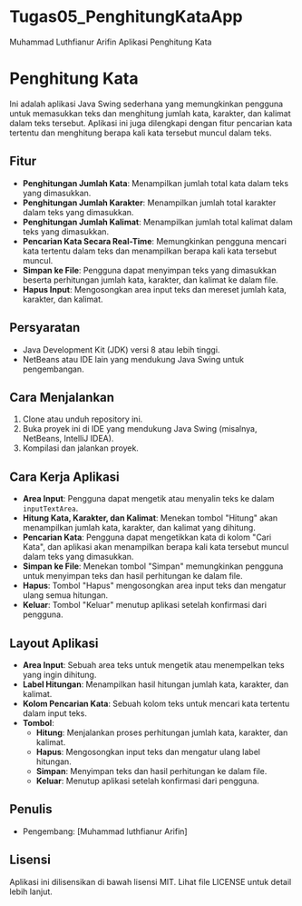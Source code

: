 # Tugas05_PenghitungKataApp
Muhammad Luthfianur Arifin
Aplikasi Penghitung Kata

# Penghitung Kata

Ini adalah aplikasi Java Swing sederhana yang memungkinkan pengguna untuk memasukkan teks dan menghitung jumlah kata, karakter, dan kalimat dalam teks tersebut. Aplikasi ini juga dilengkapi dengan fitur pencarian kata tertentu dan menghitung berapa kali kata tersebut muncul dalam teks.

## Fitur

- **Penghitungan Jumlah Kata**: Menampilkan jumlah total kata dalam teks yang dimasukkan.
- **Penghitungan Jumlah Karakter**: Menampilkan jumlah total karakter dalam teks yang dimasukkan.
- **Penghitungan Jumlah Kalimat**: Menampilkan jumlah total kalimat dalam teks yang dimasukkan.
- **Pencarian Kata Secara Real-Time**: Memungkinkan pengguna mencari kata tertentu dalam teks dan menampilkan berapa kali kata tersebut muncul.
- **Simpan ke File**: Pengguna dapat menyimpan teks yang dimasukkan beserta perhitungan jumlah kata, karakter, dan kalimat ke dalam file.
- **Hapus Input**: Mengosongkan area input teks dan mereset jumlah kata, karakter, dan kalimat.

## Persyaratan

- Java Development Kit (JDK) versi 8 atau lebih tinggi.
- NetBeans atau IDE lain yang mendukung Java Swing untuk pengembangan.

## Cara Menjalankan

1. Clone atau unduh repository ini.
2. Buka proyek ini di IDE yang mendukung Java Swing (misalnya, NetBeans, IntelliJ IDEA).
3. Kompilasi dan jalankan proyek.

## Cara Kerja Aplikasi

- **Area Input**: Pengguna dapat mengetik atau menyalin teks ke dalam `inputTextArea`.
- **Hitung Kata, Karakter, dan Kalimat**: Menekan tombol "Hitung" akan menampilkan jumlah kata, karakter, dan kalimat yang dihitung.
- **Pencarian Kata**: Pengguna dapat mengetikkan kata di kolom "Cari Kata", dan aplikasi akan menampilkan berapa kali kata tersebut muncul dalam teks yang dimasukkan.
- **Simpan ke File**: Menekan tombol "Simpan" memungkinkan pengguna untuk menyimpan teks dan hasil perhitungan ke dalam file.
- **Hapus**: Tombol "Hapus" mengosongkan area input teks dan mengatur ulang semua hitungan.
- **Keluar**: Tombol "Keluar" menutup aplikasi setelah konfirmasi dari pengguna.

## Layout Aplikasi

- **Area Input**: Sebuah area teks untuk mengetik atau menempelkan teks yang ingin dihitung.
- **Label Hitungan**: Menampilkan hasil hitungan jumlah kata, karakter, dan kalimat.
- **Kolom Pencarian Kata**: Sebuah kolom teks untuk mencari kata tertentu dalam input teks.
- **Tombol**:
  - **Hitung**: Menjalankan proses perhitungan jumlah kata, karakter, dan kalimat.
  - **Hapus**: Mengosongkan input teks dan mengatur ulang label hitungan.
  - **Simpan**: Menyimpan teks dan hasil perhitungan ke dalam file.
  - **Keluar**: Menutup aplikasi setelah konfirmasi dari pengguna.

## Penulis

- Pengembang: [Muhammad luthfianur Arifin]

## Lisensi

Aplikasi ini dilisensikan di bawah lisensi MIT. Lihat file LICENSE untuk detail lebih lanjut.
